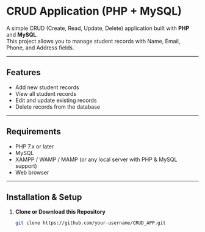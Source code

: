 # CRUD Application (PHP + MySQL)

A simple CRUD (Create, Read, Update, Delete) application built with **PHP** and **MySQL**.  
This project allows you to manage student records with Name, Email, Phone, and Address fields.

---

## Features
- Add new student records  
- View all student records  
- Edit and update existing records  
- Delete records from the database  

---

## Requirements
- PHP 7.x or later  
- MySQL  
- XAMPP / WAMP / MAMP (or any local server with PHP & MySQL support)  
- Web browser  

---

## Installation & Setup

1. **Clone or Download this Repository**
   ```bash
   git clone https://github.com/your-username/CRUD_APP.git
